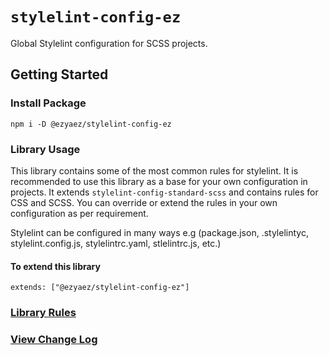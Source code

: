 # `stylelint-config-ez`

Global Stylelint configuration for SCSS projects.

## Getting Started

### Install Package

```
npm i -D @ezyaez/stylelint-config-ez
```

### Library Usage

This library contains some of the most common rules for stylelint. It is recommended to use this library as a base for your own configuration in projects.
It extends `stylelint-config-standard-scss` and contains rules for CSS and SCSS. You can override or extend the rules in your own configuration as per requirement.

Stylelint can be configured in many ways e.g (package.json, .stylelintyc, stylelint.config.js, stylelintrc.yaml, stlelintrc.js, etc.)

#### To extend this library

```
extends: ["@ezyaez/stylelint-config-ez"]
```

### [Library Rules](https://github.com/ezyaez/ez-linting/blob/master/packages/stylelint-config-ez/lib/stylelint-config-ez.js)

### [View Change Log](https://github.com/ezyaez/ez-linting/blob/master/CHANGELOG.md)
